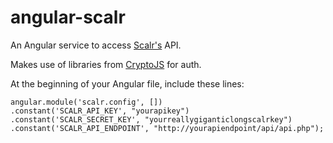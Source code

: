 # angular-scalr

An Angular service to access [Scalr's](http://www.scalr.com/) API.

Makes use of libraries from [CryptoJS](https://code.google.com/p/crypto-js/) for auth.

At the beginning of your Angular file, include these lines:

```
angular.module('scalr.config', [])
.constant('SCALR_API_KEY', "yourapikey")
.constant('SCALR_SECRET_KEY', "yourreallygiganticlongscalrkey")
.constant('SCALR_API_ENDPOINT', "http://yourapiendpoint/api/api.php");
```
